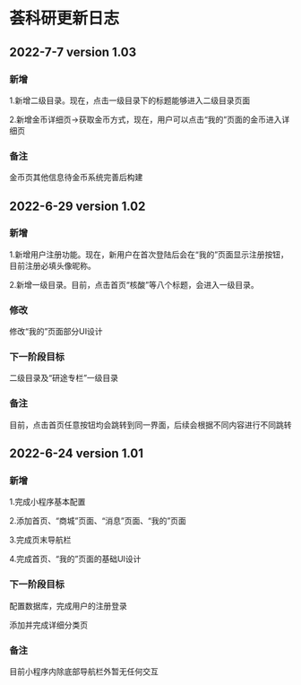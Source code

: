 # 荟科研更新日志

## 2022-7-7 version 1.03

### 新增

1.新增二级目录。现在，点击一级目录下的标题能够进入二级目录页面

2.新增金币详细页->获取金币方式，现在，用户可以点击“我的”页面的金币进入详细页

### 备注

金币页其他信息待金币系统完善后构建

## 2022-6-29 version 1.02

### 新增

1.新增用户注册功能。现在，新用户在首次登陆后会在“我的”页面显示注册按钮，目前注册必填头像昵称。

2.新增一级目录。目前，点击首页“核酸”等八个标题，会进入一级目录。

### 修改

修改“我的”页面部分UI设计

### 下一阶段目标

二级目录及“研途专栏”一级目录

### 备注

目前，点击首页任意按钮均会跳转到同一界面，后续会根据不同内容进行不同跳转


## 2022-6-24 version 1.01

### 新增

1.完成小程序基本配置

2.添加首页、“商城”页面、“消息”页面、“我的”页面

3.完成页末导航栏

4.完成首页、“我的”页面的基础UI设计


### 下一阶段目标

配置数据库，完成用户的注册登录

添加并完成详细分类页

### 备注 

目前小程序内除底部导航栏外暂无任何交互
